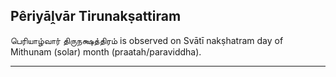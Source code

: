 ## Pêriyāḽvār Tirunakṣattiram
பெரியாழ்வார் திருநக்ஷத்திரம் is observed on Svātī nakṣhatram day of Mithunam (solar) month (praatah/paraviddha).



---
